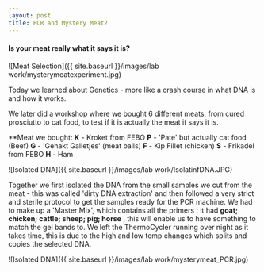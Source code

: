```yaml
---
layout: post
title: PCR and Mystery Meat2
---
```



#### Is your meat really what it says it is?

![Meat Selection]({{ site.baseurl }}/images/lab work/mysterymeatexperiment.jpg)

Today we learned about Genetics - more like a crash course in what DNA is and how it works.

We later did a workshop where we bought 6 different meats, from cured prosciutto to cat food, to test if it is actually the meat it says it is.

**Meat we bought:
**K** - Kroket from FEBO
**P** - 'Pate' but actually cat food (Beef)
**G** - 'Gehakt Galletjes' (meat balls)
**F** - Kip Fillet (chicken)
**S** - Frikadel from FEBO
**H** - Ham

![Isolated DNA]({{ site.baseurl }}/images/lab work/IsolatinfDNA.JPG)

Together we first isolated the DNA from the small samples we cut from the meat - this was called 'dirty DNA extraction' and then followed a very strict and sterile protocol to get the samples ready for the PCR machine.
We had to make up a 'Master Mix', which contains all the primers : it had **goat; chicken; cattle; sheep; pig; horse** , this will enable us to have something to match the gel bands to.
We left the ThermoCycler running over night as it takes time, this is due to the high and low temp changes which splits and copies the selected DNA.

![Isolated DNA]({{ site.baseurl }}/images/lab work/mysterymeat_PCR.jpg)

